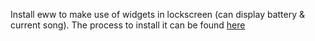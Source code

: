 Install eww to make use of widgets in lockscreen (can display battery & current song). The process to install it can be found [here](https://elkowar.github.io/eww/)
